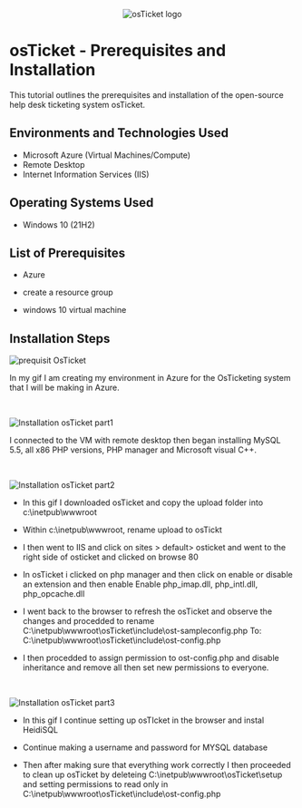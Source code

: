 <p align="center">
<img src="https://i.imgur.com/Clzj7Xs.png" alt="osTicket logo"/>
</p>

<h1>osTicket - Prerequisites and Installation</h1>
This tutorial outlines the prerequisites and installation of the open-source help desk ticketing system osTicket.<br />



<h2>Environments and Technologies Used</h2>

- Microsoft Azure (Virtual Machines/Compute)
- Remote Desktop
- Internet Information Services (IIS)

<h2>Operating Systems Used </h2>

- Windows 10</b> (21H2)

<h2>List of Prerequisites</h2>

- Azure

- create a resource group

- windows 10 virtual machine
<h2>Installation Steps</h2>

![prequisit OsTicket](https://user-images.githubusercontent.com/58159183/210190696-4722aad2-d222-498f-8ebb-88134cfaade0.gif)
</p>
<p>
In my gif I am creating my environment in Azure for the OsTicketing system that I will be making in Azure.
</p>



<br />

![Installation osTicket part1](https://user-images.githubusercontent.com/58159183/210194207-274a3e84-8edf-4d07-b61f-cab442238678.gif)

</p>
<p>
I connected to the VM with remote desktop then began installing MySQL 5.5, all x86 PHP versions, PHP manager and Microsoft visual C++.
</p>
<br />

</p>
<p>

![Installation osTicket part2](https://user-images.githubusercontent.com/58159183/210272811-5268d472-276c-4139-86a1-1ad99d2c12da.gif)

</p>
<p>

- In this gif I downloaded osTicket and copy the upload folder into c:\inetpub\wwwroot

- Within c:\inetpub\wwwroot, rename upload to osTickt

- I then went to IIS and click on sites > default> osticket and went to the right side of osticket and clicked on browse 80

- In osTicket i clicked on php manager and then click on enable or disable an extension and then enable Enable php_imap.dll, php_intl.dll, php_opcache.dll

- I went back to the browser to refresh the osTicket and observe the changes and procedded to rename C:\inetpub\wwwroot\osTicket\include\ost-sampleconfig.php  To: C:\inetpub\wwwroot\osTicket\include\ost-config.php

- I then procedded to assign permission to ost-config.php and disable inheritance and remove all then set new permissions 
to everyone.
</p>
<br />

![Installation osTicket part3](https://user-images.githubusercontent.com/58159183/210281145-7aa26fbf-e448-4f6b-a2b4-91ded9af7729.gif)

</p>
<p>
  
  - In this gif I continue setting up osTIcket in the browser and instal HeidiSQL
  
  - Continue making a username and password for MYSQL database
  
  - Then after making sure that everything work correctly I then proceeded to clean up osTicket by deleteing C:\inetpub\wwwroot\osTicket\setup and setting permissions to read only in C:\inetpub\wwwroot\osTicket\include\ost-config.php
